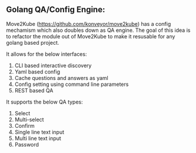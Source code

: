 Golang QA/Config Engine:
------------------------

Move2Kube (https://github.com/konveyor/move2kube) has a config mechamism which also doubles down as QA engine. The goal of this idea is to refactor the module out of Move2Kube to make it resusable for any golang based project.

It allows for the below interfaces:
1. CLI based interactive discovery
1. Yaml based config
1. Cache questions and answers as yaml
1. Config setting using command line parameters
1. REST based QA

It supports the below QA types:
1. Select 
1. Multi-select
1. Confirm
1. Single line text input
1. Multi line text input
1. Password
